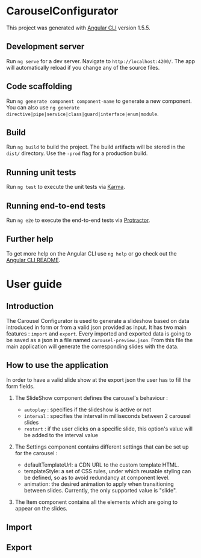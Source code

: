 # CarouselConfigurator

This project was generated with [Angular CLI](https://github.com/angular/angular-cli) version 1.5.5.

## Development server

Run `ng serve` for a dev server. Navigate to `http://localhost:4200/`. The app will automatically reload if you change any of the source files.

## Code scaffolding

Run `ng generate component component-name` to generate a new component. You can also use `ng generate directive|pipe|service|class|guard|interface|enum|module`.

## Build

Run `ng build` to build the project. The build artifacts will be stored in the `dist/` directory. Use the `-prod` flag for a production build.

## Running unit tests

Run `ng test` to execute the unit tests via [Karma](https://karma-runner.github.io).

## Running end-to-end tests

Run `ng e2e` to execute the end-to-end tests via [Protractor](http://www.protractortest.org/).

## Further help

To get more help on the Angular CLI use `ng help` or go check out the [Angular CLI README](https://github.com/angular/angular-cli/blob/master/README.md).

# User guide

## Introduction 

The Carousel Configurator is used to generate a slideshow based on data introduced in form or from a valid json provided as input. It has two main features : `import` and `export`. Every imported and exported data is going to be saved as a json in a file named `carousel-preview.json`. From this file the main application will generate the corresponding slides with the data.

## How to use the application
In order to have a valid slide show at the export json the user has to fill the form fields.

1. The SlideShow component defines the carousel's behaviour : 
    * `autoplay` : specifies if the slideshow is active or not
    * `interval` : specifies the interval in milliseconds between 2 carousel slides 
    * `restart` : if the user clicks on a specific slide, this option's value will be added to the interval value

2. The Settings component contains different settings that can be set up for the carousel : 
    * defaultTemplateUrl: a CDN URL to the custom template HTML.
    * templateStyle: a set of CSS rules, under which reusable styling can be defined, so as to avoid redundancy at component level.
    * animation: the desired animation to apply when transitioning between slides. Currently, the only supported value is "slide".
    
3. The Item component contains all the elements which are going to appear on the slides. 

## Import 

## Export
